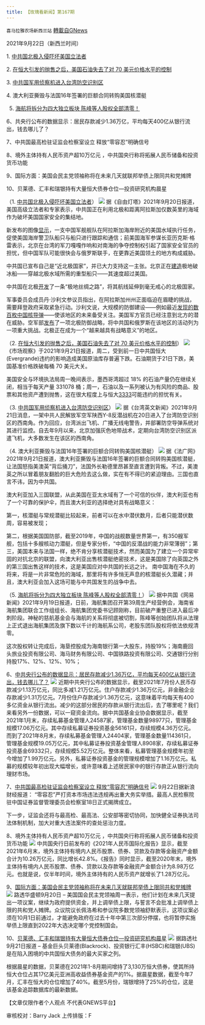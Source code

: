 ```yaml
---
title: 【玫瑰看新闻】第167期
---
```

`喜马拉雅农场新西兰站` [轉載自GNews](https://gnews.org/zh-hans/1549905/)

2021年9月22日（新西兰时间）

1. [中共国北极入侵吓坏美国立法者](https://freebeacon.com/national-security/chinese-arctic-incursion-spooks-lawmakers/)

2. [在恒大引发的抛售之后，美国石油失去了对 70 美元价格水平的控制](https://www.marketwatch.com/story/oil-bounces-after-evergrande-inspired-selloff-11632225776?mod=hp_LATEST&amp;adobe_mc=MCMID=03287061211669659514148137854946098508%7CMCORGID=CB68E4BA55144CAA0A4C98A5%2540AdobeOrg%7CTS=1632238659)

3. [中共国军用侦察机进入台湾防空识别区](https://www.taiwannews.com.tw/en/news/4293002)

4. 澳大利亚撕毁与法国16年签署的巨额合同转购美国核潜艇

5. [海航将拆分为四大独立板块 陈峰等人股权全部清零！](https://www.163.com/dy/article/GK8HL6G80519RAAQ.html)

6、共央行公布的数据显示：居民存款减少1.36万亿，平均每天400亿从银行流出，钱去哪儿了？

7、中共国最高检驻证监会检察室设立 释放“零容忍”明确信号

8、境外主体持有人民币资产超10万亿元 ，中共国央行称将拓展人民币储备和投资货币功能

9、国际方面：美国会民主党领袖称将在未来几天就联邦举债上限同共和党摊牌

10、贝莱德、汇丰和瑞银持有大量恒大债券仓位—投资研究机构晨星

（1. [中共国北极入侵吓坏美国立法者](https://freebeacon.com/national-security/chinese-arctic-incursion-spooks-lawmakers/)）
![](https://assets.gnews.org/wp-content/uploads/2021/09/图片-1-16.jpg)
据《自由灯塔》2021年9月20日报道，美国高级立法者和专家表示，中共国正在利用北极和距离阿拉斯加仅数英里的海域作为破坏美国国家安全的集结地。

新发布的图像[显示](https://www.thedrive.com/the-war-zone/42352/chinese-warships-sailing-near-alaskas-aleutian-islands-shadowed-by-u-s-coast-guard)，一支中国军舰舰队在阿拉斯加海岸附近的美国水域执行任务，促使美国海岸警卫队船只与船只进行跟踪和通信；前美国海军参谋长亚历克斯·格雷表示，北京在台湾的军刀嘎嘎作响和对南海的争夺控制权引起了国家安全官员的担忧，但中国军队可能很快会与俄罗斯联手，在更靠近美国领土的地方构成威胁。

中共国已宣布自己是“近北极国家”，并已大力支持这一主张。北京正在[建造](https://nationalinterest.org/blog/buzz/china-building-nuclear-icebreakers-seek-out-polar-silk-road-132417)极地破冰船——穿越北极水域所需的重型船只——其速度超过美国。

中共国在北极[开发](https://www.reuters.com/article/us-china-parliament-polar/china-pledges-to-build-polar-silk-road-over-2021-2025-idUSKBN2AX09F)了一条“极地丝绸之路”，将其航线延伸到毫无戒心的北极国家。

军事委员会成员丹·沙利文参议员指出，在阿拉斯加州州正面临迫在眉睫的挑战，需要拜登政府采取紧急行动。沙利文说，大规模的防御建设——例如最近[发现的数百枚中国核导弹](https://freebeacon.com/national-security/china-building-massive-nuclear-missile-base-satellite-images-reveal/)——使该地区的未来备受关注。美国军方官员已经注意到北方的潜在威胁。空军部[发布](https://www.af.mil/Portals/1/documents/2020SAF/July/ArcticStrategy.pdf)了一项北极防御战略，将中共国和俄罗斯在该地区的活动列为一项重大挑战。北极正在成为一个“越来越具有战略意义”的地区。

（2. [在恒大引发的抛售之后，美国石油失去了对 70 美元价格水平的控制](https://www.marketwatch.com/story/oil-bounces-after-evergrande-inspired-selloff-11632225776?mod=hp_LATEST&amp;adobe_mc=MCMID=03287061211669659514148137854946098508%7CMCORGID=CB68E4BA55144CAA0A4C98A5%2540AdobeOrg%7CTS=1632238659)）
![](https://assets.gnews.org/wp-content/uploads/2021/09/图片-2-9.jpg)
《市场观察》于2021年9月21日报道，周二，受到前一日中共国恒大(Evergrande)违约的影响造成美国原油库存普遍下跌。石油期货于21日下跌，美国基准价格跌破每桶 70 美元大关。

美国安全与环境执法局周一晚间表示，墨西哥湾超过 18% 的石油产量仍在继续关闭，相当于每天产量 331078 桶；周一，石油以及一系列被认为有风险的商品、股票和其他资产遭到抛售，这在很大程度上与恒大[3333](https://www.marketwatch.com/investing/stock/3333?countryCode=HK&amp;mod=MW_story_quote)可能违约的担忧有关。

（3. [中共国军用侦察机进入台湾防空识别区](https://www.taiwannews.com.tw/en/news/4293002)）
![](https://assets.gnews.org/wp-content/uploads/2021/09/图片-3-7.jpg)
据《台湾英文新闻》2021年9月21日消息，一架中共人民解放军空军陕西Y-8反潜战机在20日进入了台湾防空识别区的西南角。作为回应，台湾派出飞机、广播无线电警告，并部署防空导弹系统对其进行监控。自去年9月以来，北京加强灰色地带战术，定期向台湾防空识别区派遣飞机，大多数发生在该区的西南角。

（4. 澳大利亚撕毁与法国16年签署的巨额合同转购美国核潜艇）
![](https://assets.gnews.org/wp-content/uploads/2021/09/图片-4-8.jpg)
据《法广网》2021年9月21日报道，澳大利亚撕毁与法国16年签署的巨额合同转购美国核潜艇，让法国怒指美澳英“背后捅刀”，法国外长勒德里昂甚至直言遭到背叛。不过，美澳英之所以冒着朋友翻脸的巨大危险去这么做，实在有不得已的紧迫理由。三国也直言不讳，因为中共国。

澳大利亚加入三国联盟，从此美国在亚太水域有了一个可信的伙伴，澳大利亚也有了一个可靠的保护伞，而且澳大利亚的选择绝对具有战略意义：

第一，核潜艇与常规潜艇比较起来，前者可以在水中潜伏数月，后者只能潜伏数周，容易被发现；

第二，根据美国国防部，截至2019年，中国的战舰数量世界第一，有350艘军舰，包括十多艘核动力潜艇，但是专家分析，“中国的反潜战的能力非常薄弱”；第三，美国本来与法国一样，绝不肯分享核潜艇技术，然而美国为了建立一个异常牢固的对抗北京的联盟，向澳大利亚出售核潜艇绝密技术，这是美国除了向英国之外的第三国出售这样的技术，这是美国应对中共国的长远之计。 南中国海在不久的将来，将是一片非常危险的海域，那里将有许多悄无声息的核潜艇长久潜藏；并且，澳大利亚会加入这场可能与中共国发生的战争中去。

（5. [海航将拆分为四大独立板块 陈峰等人股权全部清零！](https://www.163.com/dy/article/GK8HL6G80519RAAQ.html)）
![](https://assets.gnews.org/wp-content/uploads/2021/09/图片-5-5.jpg)
据中共国《网易新闻》2021年9月19日报道，日前，海航集团召开第39周生产经营例会，海南省海航集团联合工作组组长、海航集团党委书记顾刚称，目前破产重整已进入最后冲刺阶段。神秘的慈航基金会与海航的关系将彻底被切割，陈峰等创始团队将从法理上正式退出海航集团及旗下数以千计的海航系公司，老股东团队股权将依法依规清零。

这次股权转让完成后，海垦控股成为海南银行第一大股东，持股19%；海南鹿回头旅业投资有限公司、海马财务有限公司、中国铁路投资有限公司、交通银行分别持股17%、12%、12%、10%；

6、[中共央行公布的数据显示：居民存款减少1.36万亿，平均每天400亿从银行流出，钱去哪儿了？](https://fund.eastmoney.com/a/202109202110571145.html)
![](https://assets.gnews.org/wp-content/uploads/2021/09/图片-6-2.jpg)
近期中共央行公布的数据显示，截至2021年7月份人民币存款减少1.13万亿元，同比多减1.21万亿元。住户存款减少1.36万亿元，非金融企业存款减少1.31万亿元。7月份住户存款减少1.36万亿元，这意味着平均每天有400多亿资金从银行流出。减少的这部分居民的存款从银行流出后，去了哪里呢？我们来看另外一份数据，可以一窥资金流向。据中共国基金业协会数据显示，截至2021年1月末，存续私募基金管理人24587家，管理基金数量98977只，管理基金规模17.06万亿元。其中存续私募证券投资基金56161只，存续规模4.36万亿元。而到了2021年8月末，存续私募基金管理人24404家，管理基金数量114361只，管理基金规模19.05万亿元，其中私募证券投资基金管理人8908家，存续私募证券投资基金69332只，存续规模5.52万亿元。整体来看，私募管理基金规模年初至今增加了1.99万亿元。另外，私募证券投资基金的管理规模增加了1.16万亿元。私募的规模较年初出现大幅增长，或许意味着上述居民家中的银行存款正从银行流向理财市场。

7、[中共国最高检驻证监会检察室设立 释放“零容忍”明确信号](https://finance.sina.com.cn/jjxw/2021-09-22/doc-iktzscyx5569124.shtml)
![](https://assets.gnews.org/wp-content/uploads/2021/09/图片-7-4.jpg)
9月22日据新浪财经报道： “零容忍”严打资本市场违法违规再出重大务实举措。最高人民检察院驻中国证券监督管理委员会检察室18日正式揭牌成立。

下一步，证监会还将与最高检、最高法、公安部等密切协同，加快健全证券执法司法体制机制，加大对重大违法案件的查处惩治力度。

8、境外主体持有人民币资产超10万亿元 ，中共国央行称将拓展人民币储备和投资货币功能
![](https://assets.gnews.org/wp-content/uploads/2021/09/图片-8-1.jpg)
中共国央行日前发布的《2021年人民币国际化报告》显示，截至2021年6月末，境外主体持有境内人民币股票、债券、贷款及存款等金融资产金额合计为10.26万亿元，同比增长42.8%。《报告》同时显示，截至2020年末，境外主体持有境内人民币股票、债券、贷款以及存款等金融资产金额合计为8.98万亿元。也就是说，仅半年时间，境外主体持有的人民币资产就增长了1.28万亿元。

9、[国际方面：美国会民主党领袖称将在未来几天就联邦举债上限同共和党摊牌](https://cn.reuters.com/article/us-congress-federal-debt-limit-0921-idCNKBS2GH02X)
![](https://assets.gnews.org/wp-content/uploads/2021/09/图片-9.jpg)
路透华盛顿9月20日 – 美国国会民主党领袖周一表示，他们计划在未来几天提出一项议案，继续为政府提供资金，并上调举债上限，与誓言不会批准上调举债上限的共和党人摊牌。众议院议长佩洛希和参议院多数党领袖舒默表示，这项议案必须在10月1日前通过，才能避免政府在过去十年中第三次部分停摆，也将暂停实施举债上限直到2022年大选决定哪个党控制国会。

10、[贝莱德、汇丰和瑞银持有大量恒大债券仓位—投资研究机构晨星](https://cn.reuters.com/article/blackrock-hsbc-ubs-evergrande-0921-tues-idCNKBS2GI02P?il=0)
![](https://assets.gnews.org/wp-content/uploads/2021/09/图片-10-1.jpg)
据路透社9月21日报道 – 基金巨头贝莱德(Blackrock)、投资银行汇丰(HSBC)和瑞银(UBS)是在陷入困境的中共国恒大债务的最大买家之列。

根据晨星的数据，贝莱德在2021年1-8月期间增持了3,130万恒大债券，使其所持恒大仓位占其17亿美元亚洲高收益债券基金资产的1%。据晨星数据，截至今年7月，汇丰在恒大的仓位增加了40%。截至5月份，瑞银增持了25%的仓位，这是该基金追踪数据库的最新数据。



【文章仅限作者个人观点 不代表GNEWS平台】

审核校对：Barry Jack
上传排版：F
